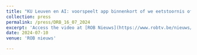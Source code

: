 ```yaml
---
title: "KU Leuven en AI: voorspeelt app binnenkort of we eetstoornis of drang naar alcohol gaan krijgen?"
collection: press
permalink: /press/DRB_16_07_2024
excerpt: 'Access the video at [ROB Nieuws](https://www.robtv.be/nieuws/ku-leuven-en-ai-voorspeelt-app-binnenkort-of-we-eetstoornis-of-drang-naar-alcohol-gaan-krijgen-192223)'
date: 2024-07-10
venue: 'ROB nieuws'

---
```

